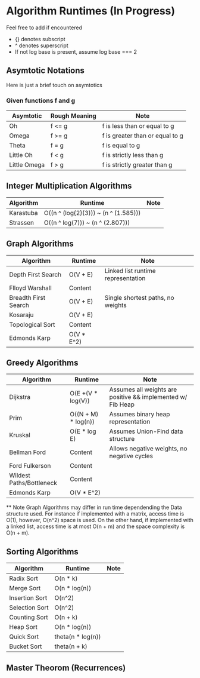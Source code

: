 # Algorithm Runtimes (In Progress) 

Feel free to add if encountered 
* {} denotes subscript 
* ^ denotes superscript 
* If not log base is present, assume log base === 2 

## Asymtotic Notations 
Here is just a brief touch on asymtotics </br>
### Given functions f and g 

|  Asymtotic | Rough Meaning | Note 
| ------------- | ------------- | ------------- |
|  Oh         |  f <= g      | f is less than or equal to g     |
|  Omega      |  f >= g      |  f is greater than or equal to g | 
|  Theta      |  f = g       |  f is equal to g     | 
|  Little Oh  |  f < g       |  f is strictly less than  g  |
|  Little Omega  | f > g     |  f is strictly greater than  g    | 

## Integer Multiplication Algorithms 

| Algorithm  | Runtime | Note 
| ------------- | ------------- | ------------- |
|  Karastuba    | O((n ^ (log{2}(3))) ~ (n ^ (1.585))) |               |
|  Strassen     | O((n ^ log(7))) ~ (n ^ (2.807)))     |               | 


## Graph Algorithms

| Algorithm  | Runtime | Note 
| ------------- | ------------- | ------------- |
| Depth First Search   |  O(V + E)   | Linked list runtime representation     |
| Flloyd Warshall      | Content     |               |
| Breadth First Search | O(V + E)    | Single shortest paths, no weights      |
| Kosaraju             | O(V + E)    |               |
| Topological Sort     | Content     |               |
| Edmonds Karp         | O(V * E^2)  |               |

## Greedy Algorithms

| Algorithm  | Runtime | Note 
| ------------- | ------------- | ------------- |
| Dijkstra            | O(E +(V * log(V))   | Assumes all weights are positive && implemented w/ Fib Heap|
| Prim                | O((N + M) * log(n))  | Assumes binary heap representation               |
| Kruskal             | O(E * log E)  | Assumes Union-Find data structure               |
| Bellman Ford        | Content       | Allows negative weights, no negative cycles |
| Ford Fulkerson      | Content       |               |
| Wildest Paths/Bottleneck            | Content  |               |
| Edmonds Karp        | O(V * E^2)    |               |

** Note Graph Algorithms may differ in run time dependending the Data structure used.
For instance if implemented with a matrix, access time is O(1), however, O(n^2) space
is used. On the other hand, if implemented with a linked list, access time is at most 
O(n + m) and the space complexity is O(n + m). 

## Sorting Algorithms 

| Algorithm  | Runtime | Note 
| ------------- | ------------- | ------------- |
| Radix Sort      | O(n * k)        |               |
| Merge Sort      | O(n * log(n))   |               |
| Insertion Sort  | O(n^2)          |               |
| Selection Sort  | O(n^2)          |               |
| Counting Sort   | O(n + k)        |               |
| Heap Sort       | O(n * log(n))   |               |
| Quick Sort      | theta(n * log(n)) |               |
| Bucket Sort     | theta(n + k)    |               |

## Master Theorom (Recurrences)




